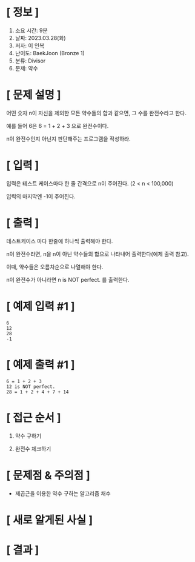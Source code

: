 # **[ 정보 ]**
1. 소요 시간: 9분
2. 날짜: 2023.03.28(화)
3. 저자: 이 인복
4. 난이도: BaekJoon (Bronze 1)
5. 분류: Divisor
6. 문제: 약수

# **[ 문제 설명 ]**
어떤 숫자 n이 자신을 제외한 모든 약수들의 합과 같으면, 그 수를 완전수라고 한다.

예를 들어 6은 6 = 1 + 2 + 3 으로 완전수이다.

n이 완전수인지 아닌지 판단해주는 프로그램을 작성하라.

# **[ 입력 ]**
입력은 테스트 케이스마다 한 줄 간격으로 n이 주어진다. (2 < n < 100,000)

입력의 마지막엔 -1이 주어진다.

# **[ 출력 ]**
테스트케이스 마다 한줄에 하나씩 출력해야 한다.

n이 완전수라면, n을 n이 아닌 약수들의 합으로 나타내어 출력한다(예제 출력 참고).

이때, 약수들은 오름차순으로 나열해야 한다.

n이 완전수가 아니라면 n is NOT perfect. 를 출력한다.

# **[ 예제 입력 #1 ]**
    6
    12
    28
    -1

# **[ 예제 출력 #1 ]**
    6 = 1 + 2 + 3
    12 is NOT perfect.
    28 = 1 + 2 + 4 + 7 + 14

# **[ 접근 순서 ]**
1. 약수 구하기

2. 완전수 체크하기

# **[ 문제점 & 주의점 ]**
- 제곱근을 이용한 약수 구하는 알고리즘 채수

# **[ 새로 알게된 사실 ]**

# **[ 결과 ]**
